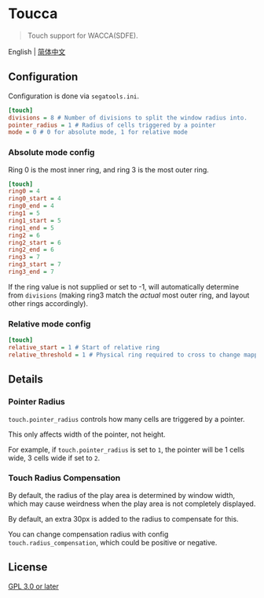 # Toucca

> Touch support for WACCA(SDFE).

English | [简体中文](README.zh.md)

## Configuration

Configuration is done via `segatools.ini`.

```ini
[touch]
divisions = 8 # Number of divisions to split the window radius into.
pointer_radius = 1 # Radius of cells triggered by a pointer
mode = 0 # 0 for absolute mode, 1 for relative mode
```

### Absolute mode config

Ring 0 is the most inner ring, and ring 3 is the most outer ring.

```ini
[touch]
ring0 = 4
ring0_start = 4
ring0_end = 4
ring1 = 5
ring1_start = 5
ring1_end = 5
ring2 = 6
ring2_start = 6
ring2_end = 6
ring3 = 7
ring3_start = 7
ring3_end = 7
```

If the ring value is not supplied or set to -1, will automatically determine from `divisions` (making ring3 match the *actual* most outer ring, and layout other rings accordingly).

### Relative mode config

```ini
[touch]
relative_start = 1 # Start of relative ring
relative_threshold = 1 # Physical ring required to cross to change mapped ring
```

## Details

### Pointer Radius

`touch.pointer_radius` controls how many cells are triggered by a pointer.

This only affects width of the pointer, not height.

For example, if `touch.pointer_radius` is set to `1`, the pointer will be 1 cells wide, 3 cells wide if set to `2`.

### Touch Radius Compensation

By default, the radius of the play area is determined by window width, which may cause weirdness when the play area is not completely displayed.

By default, an extra 30px is added to the radius to compensate for this.

You can change compensation radius with config `touch.radius_compensation`, which could be positive or negative.

## License

[GPL 3.0 or later](LICENSE)